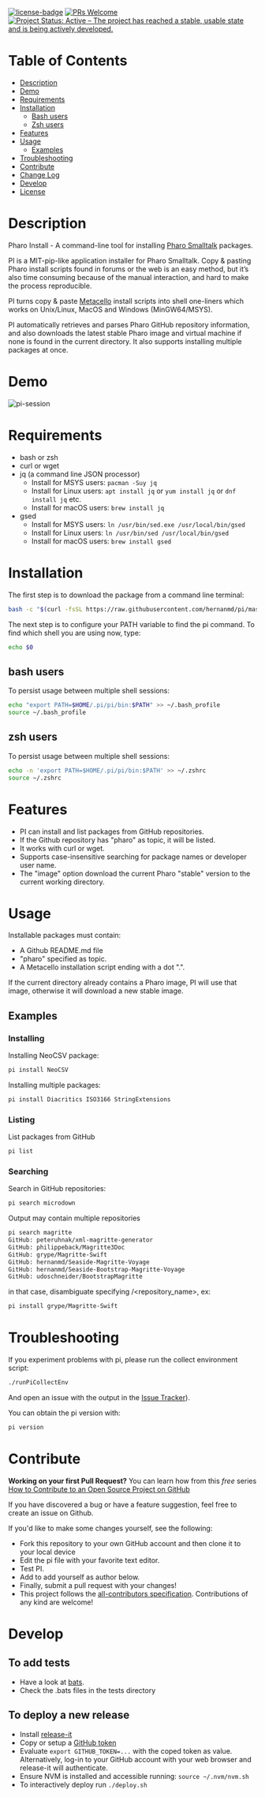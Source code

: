 [![license-badge](https://img.shields.io/badge/license-MIT-blue.svg)](https://img.shields.io/badge/license-MIT-blue.svg)
[![PRs Welcome](https://img.shields.io/badge/PRs-welcome-brightgreen.svg?style=flat-square)](http://makeapullrequest.com)
[![Project Status: Active – The project has reached a stable, usable state and is being actively developed.](http://www.repostatus.org/badges/latest/active.svg)](http://www.repostatus.org/#active)

# Table of Contents

- [Description](#description)
- [Demo](#demo)
- [Requirements](#requirements)
- [Installation](#installation)
  - [Bash users](#bash-users)
  - [Zsh users](#zsh-users)
- [Features](#features)
- [Usage](#usage)
  - [Examples](#examples)
- [Troubleshooting](#troubleshooting)
- [Contribute](#contribute)
- [Change Log](./CHANGELOG.md)
- [Develop](#develop)
- [License](./LICENSE)

# Description

Pharo Install - A command-line tool for installing [Pharo Smalltalk](https://www.pharo.org) packages.

PI is a MIT-pip-like application installer for Pharo Smalltalk. Copy & pasting Pharo install scripts found in forums or the web is an easy method, but it’s also time consuming because of the manual interaction, and hard to make the process reproducible.

PI turns copy & paste [Metacello](https://github.com/Metacello/metacello) install scripts into shell one-liners which works on Unix/Linux, MacOS and Windows (MinGW64/MSYS). 

PI automatically retrieves and parses Pharo GitHub repository information, and also downloads the latest stable Pharo image and virtual machine if none is found in the current directory. It also supports installing multiple packages at once.

# Demo

![pi-session](https://user-images.githubusercontent.com/4825959/173497407-e99cad9f-38ae-4b34-8615-92dbbad7a225.gif)

# Requirements

  - bash or zsh
  - curl or wget
  - jq (a command line JSON processor)
    - Install for MSYS users: `pacman -Suy jq`
    - Install for Linux users: `apt install jq` or `yum install jq` or `dnf install jq` etc.
    - Install for macOS users: `brew install jq`
  - gsed 
    - Install for MSYS users: `ln /usr/bin/sed.exe /usr/local/bin/gsed`
    - Install for Linux users: `ln /usr/bin/sed /usr/local/bin/gsed`
    - Install for macOS users: `brew install gsed`

# Installation

The first step is to download the package from a command line terminal:

```bash
bash -c "$(curl -fsSL https://raw.githubusercontent.com/hernanmd/pi/master/install.sh)"
```

The next step is to configure your PATH variable to find the pi command. To find which shell you are using now, type:

```bash
echo $0
```

## bash users

To persist usage between multiple shell sessions:
```bash
echo "export PATH=$HOME/.pi/pi/bin:$PATH" >> ~/.bash_profile 
source ~/.bash_profile
```

## zsh users

To persist usage between multiple shell sessions:
```bash
echo -n 'export PATH=$HOME/.pi/pi/bin:$PATH' >> ~/.zshrc
source ~/.zshrc
```

# Features

  - PI can install and list packages from GitHub repositories.
  - If the Github repository has "pharo" as topic, it will be listed.
  - It works with curl or wget.
  - Supports case-insensitive searching for package names or developer user name.
  - The "image" option download the current Pharo "stable" version to the current working directory.

# Usage

Installable packages must contain:

  - A Github README.md file
  - "pharo" specified as topic. 
  - A Metacello installation script ending with a dot ".".
  
If the current directory already contains a Pharo image, PI will use that image, otherwise it will download a new stable image.

## Examples

### Installing

Installing NeoCSV package:
```bash
pi install NeoCSV
```

Installing multiple packages:
```bash
pi install Diacritics ISO3166 StringExtensions
```

### Listing

List packages from GitHub
```bash
pi list
```

### Searching

Search in GitHub repositories:

```bash
pi search microdown
```

Output may contain multiple repositories

```bash
pi search magritte
GitHub: peteruhnak/xml-magritte-generator
GitHub: philippeback/Magritte3Doc
GitHub: grype/Magritte-Swift
GitHub: hernanmd/Seaside-Magritte-Voyage
GitHub: hernanmd/Seaside-Bootstrap-Magritte-Voyage
GitHub: udoschneider/BootstrapMagritte
```

in that case, disambiguate specifying <owner>/<repository_name>, ex:

```bash
pi install grype/Magritte-Swift
```

# Troubleshooting

If you experiment problems with pi, please run the collect environment script: 

```bash
./runPiCollectEnv
```

And open an issue with the output in the [Issue Tracker](https://github.com/hernanmd/pi/issues)).

You can obtain the pi version with:

```bash
pi version
```

# Contribute

**Working on your first Pull Request?** You can learn how from this *free* series [How to Contribute to an Open Source Project on 
GitHub](https://egghead.io/series/how-to-contribute-to-an-open-source-project-on-github)

If you have discovered a bug or have a feature suggestion, feel free to create an issue on Github.

If you'd like to make some changes yourself, see the following:

  - Fork this repository to your own GitHub account and then clone it to your local device
  - Edit the pi file with your favorite text editor.
  - Test PI.
  - Add <your GitHub username> to add yourself as author below.
  - Finally, submit a pull request with your changes!
  - This project follows the [all-contributors specification](https://github.com/kentcdodds/all-contributors). Contributions of any kind are welcome!

# Develop

## To add tests
  
  - Have a look at [bats](https://github.com/bats-core/bats-core).
  - Check the .bats files in the tests directory
  
## To deploy a new release
  
  - Install [release-it](https://www.npmjs.com/package/release-it)
  - Copy or setup a [GitHub token](https://github.com/settings/tokens)
  - Evaluate `export GITHUB_TOKEN=...` with the coped token as value. Alternatively, log-in to your GitHub account with your web browser and release-it will authenticate.
  - Ensure NVM is installed and accessible running: `source ~/.nvm/nvm.sh`
  - To interactively deploy  run `./deploy.sh`
